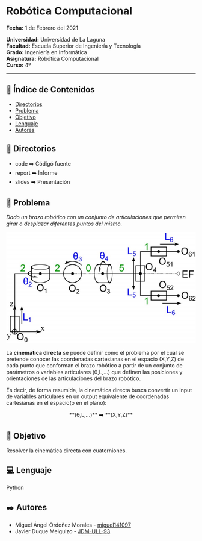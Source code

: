 # **Robótica Computacional**  
   
**Fecha:** 1 de Febrero del 2021  

**Universidad:** Universidad de La Laguna  
**Facultad:** Escuela Superior de Ingeniería y Tecnología  
**Grado:** Ingeniería en Informática  
**Asignatura:** Robótica Computacional  
**Curso:** 4º  

---

## 📄 **Índice de Contenidos** 

- [ Directorios ](#directories)
- [ Problema ](#problem)
- [ Objetivo ](#objective)
- [ Lenguaje ](#language)
- [ Autores ](#authors)

<a name="directories"></a>
## 📁 **Directorios** 

* code ➡️ Códigó fuente
* report ➡️ Informe 
* slides ➡️ Presentación


<a name="problem"></a>
## 🤔 **Problema** 

*Dado un brazo robótico con un conjunto de articulaciones que permiten girar o desplazar diferentes puntos del mismo.*

<p align="center">
<img src="material/img/brazoRobotico.png">
</p>

La **cinemática directa** se puede definir como el problema por el cual se pretende conocer las coordenadas cartesianas en el espacio (X,Y,Z) de cada punto que conforman el brazo robótico a partir de un conjunto de parámetros o variables articulares (θ,L,...) que definen las posiciones y orientaciones de las articulaciones del brazo robótico. 

Es decir, de forma resumida, la cinemática directa busca convertir un input de variables articulares en un output equivalente de coordenadas cartesianas en el espacio(o en el plano):

<p align="center">
**(θ,L,...)** ➡️ **(X,Y,Z)**
</p>


<a name="objective"></a>
## 🎯 **Objetivo** 

Resolver la cinemática directa con cuaterniones.


<a name="language"></a>
## 💻 **Lenguaje** 

Python


<a name="authors"></a>
## ✒️ **Autores** 

* Miguel Ángel Ordoñez Morales - [miguel141097](https://github.com/miguel141097) 
* Javier Duque Melguizo - [JDM-ULL-93](https://github.com/JDM-ULL-93)
